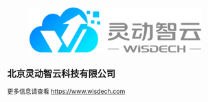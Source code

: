 <!--

**Here are some ideas to get you started:**

🙋‍♀️ A short introduction - what is your organization all about?
🌈 Contribution guidelines - how can the community get involved?
👩‍💻 Useful resources - where can the community find your docs? Is there anything else the community should know?
🍿 Fun facts - what does your team eat for breakfast?
🧙 Remember, you can do mighty things with the power of [Markdown](https://docs.github.com/github/writing-on-github/getting-started-with-writing-and-formatting-on-github/basic-writing-and-formatting-syntax)
-->
<p align="center"><a href="https://laravel.com" target="_blank"><img src="https://raw.githubusercontent.com/Wisdech/inertia-console/main/src/Assets/BrandLogo/Wisdech-Normal.svg" width="400" alt="Laravel Logo"></a></p>

## 北京灵动智云科技有限公司
更多信息请查看 https://www.wisdech.com
